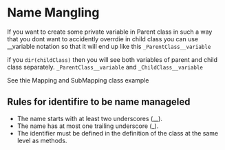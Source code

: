 # Name Mangling

If you want to create some private variable in Parent class  in such a way that you dont want to accidently overrdie in child class you can use __variable notation so that it will end up like this
`_ParentClass__variable`

if you `dir(childClass)` then you will see both variables of parent and child class separately.
`_ParentClass__variable` and `_ChildClass__variable`

See thie Mapping and SubMapping class example

## Rules for identifire to be name manageled

- The name starts with at least two underscores (__).
- The name has at most one trailing underscore (_).
- The identifier must be defined in the definition of the class at the same level as methods.
